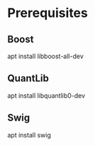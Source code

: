 # Prerequisites

## Boost

apt install libboost-all-dev  

## QuantLib

apt install libquantlib0-dev  

## Swig

apt install swig  
